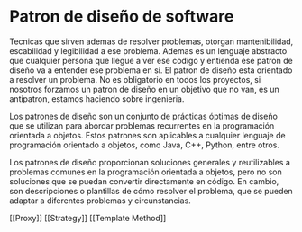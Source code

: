 # Patron de diseño de software
Tecnicas que sirven ademas de resolver problemas, otorgan mantenibilidad, escabilidad y legibilidad a ese problema. Ademas es un lenguaje abstracto que cualquier persona que llegue a ver ese codigo y entienda ese patron de diseño va a entender ese problema en si. El patron de diseño esta orientado a resolver un problema. No es obligatorio en todos los proyectos, si nosotros forzamos un patron de diseño en un objetivo que no van, es un antipatron, estamos haciendo sobre ingenieria.

Los patrones de diseño son un conjunto de prácticas óptimas de diseño que se utilizan para abordar problemas recurrentes en la programación orientada a objetos. Estos patrones son aplicables a cualquier lenguaje de programación orientado a objetos, como Java, C++, Python, entre otros.

Los patrones de diseño proporcionan soluciones generales y reutilizables a problemas comunes en la programación orientada a objetos, pero no son soluciones que se puedan convertir directamente en código. En cambio, son descripciones o plantillas de cómo resolver el problema, que se pueden adaptar a diferentes problemas y circunstancias.

[[Proxy]]
[[Strategy]]
[[Template Method]]